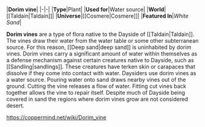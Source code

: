 |**Dorim vine**|
|-|-|
|**Type**|Plant|
|**Used for**|Water source|
|**World**|[[Taldain\|Taldain]]|
|**Universe**|[[Cosmere\|Cosmere]]|
|**Featured In**|*White Sand*|

**Dorim vines** are a type of flora native to the Dayside of [[Taldain\|Taldain]]. The vines draw their water from the water table or some other subterranean source. For this reason, [[Deep sand\|deep sand]] is uninhabited by dorim vines.
Dorim vines carry a significant amount of water within themselves as a defense mechanism against certain creatures native to Dayside, such as [[Sandling\|sandlings]]. These creatures have terken skin or carapaces that dissolve if they come into contact with water.
Daysiders use dorim vines as a water source. Pouring water onto sand draws nearby vines out of the ground. Cutting the vine releases a flow of water. Fitting cut vines back together allows the vine to repair itself. Despite much of Dayside being covered in sand the regions where dorim vines grow are not considered desert.



https://coppermind.net/wiki/Dorim_vine